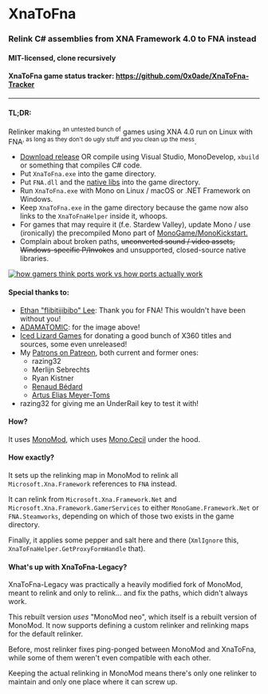# XnaToFna
### Relink C# assemblies from XNA Framework 4.0 to FNA instead
#### MIT-licensed, clone recursively
#### XnaToFna game status tracker: https://github.com/0x0ade/XnaToFna-Tracker
----

#### TL;DR:
Relinker making <sup>an untested bunch of</sup> games using XNA 4.0 run on Linux with FNA<sup>, as long as they don't do ugly stuff and you clean up the mess</sup>.

* [Download release](https://github.com/0x0ade/XnaToFna/releases) OR compile using Visual Studio, MonoDevelop, `xbuild` or something that compiles C# code.
* Put `XnaToFna.exe` into the game directory.
* Put `FNA.dll` and the [native libs](http://fna.flibitijibibo.com/archive/fnalibs.tar.bz2) into the game directory.
* Run `XnaToFna.exe` with Mono on Linux / macOS or .NET Framework on Windows.
* Keep `XnaToFna.exe` in the game directory because the game now also links to the `XnaToFnaHelper` inside it, whoops.
* For games that may require it (f.e. Stardew Valley), update Mono / use (ironically) the precompiled Mono part of [MonoGame/MonoKickstart.](https://github.com/MonoGame/MonoKickstart/tree/mono4.4)
* Complain about broken paths, ~~unconverted sound / video assets,~~ ~~Windows-specific P/Invokes~~ and unsupported, closed-source native libraries.


[![how gamers think ports work vs how ports actually work](https://pbs.twimg.com/media/DDVhTJBXYAE11uA.jpg:large)](https://twitter.com/ADAMATOMIC/status/879716288599347200)

#### Special thanks to:

* [Ethan "flibitijibibo" Lee](http://flibitijibibo.com/index.php?page=Portfolio/Ports): Thank you for FNA! This wouldn't have been without you!
* [ADAMATOMIC](https://twitter.com/ADAMATOMIC/status/879716288599347200): for the image above!
* [Iced Lizard Games](http://icedlizardgames.com/) for donating a good bunch of X360 titles and sources, some even unreleased!
* My [Patrons on Patreon](https://www.patreon.com/0x0ade), both current and former ones:
    * razing32
    * Merlijn Sebrechts
	* Ryan Kistner
    * [Renaud Bédard](https://twitter.com/renaudbedard)
    * [Artus Elias Meyer-Toms](https://twitter.com/artuselias)
* razing32 for giving me an UnderRail key to test it with!

#### How?

It uses [MonoMod](https://github.com/0x0ade/MonoMod/), which uses [Mono.Cecil](https://github.com/jbevain/cecil) under the hood.

#### How exactly?

It sets up the relinking map in MonoMod to relink all `Microsoft.Xna.Framework` references to `FNA` instead.

It can relink from `Microsoft.Xna.Framework.Net` and `Microsoft.Xna.Framework.GamerServices` to either `MonoGame.Framework.Net` or `FNA.Steamworks`, depending on which of those two exists in the game directory.

Finally, it applies some pepper and salt here and there (`XmlIgnore` this, `XnaToFnaHelper.GetProxyFormHandle` that).

#### What's up with XnaToFna-Legacy?

XnaToFna-Legacy was practically a heavily modified fork of MonoMod, meant to relink and only to relink... and fix the paths, which didn't always work.

This rebuilt version *uses* "MonoMod neo", which itself is a rebuilt version of MonoMod. It now supports defining a custom relinker and relinking maps for the default relinker.

Before, most relinker fixes ping-ponged between MonoMod and XnaToFna, while some of them weren't even compatible with each other.

Keeping the actual relinking in MonoMod means there's only one relinker to maintain and only one place where it can screw up.

